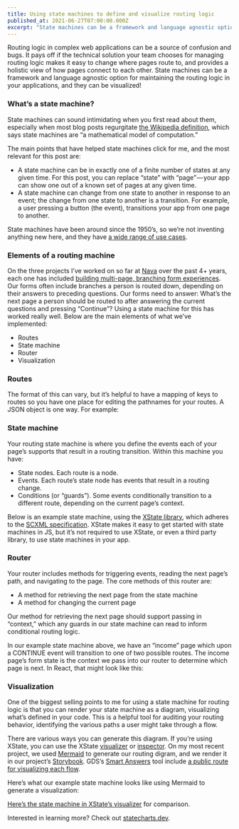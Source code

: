 ```yaml
---
title: Using state machines to define and visualize routing logic
published_at: 2021-06-27T07:00:00.000Z
excerpt: "State machines can be a framework and language agnostic option for defining and visualizing the routing logic in your applications."
---
```


Routing logic in complex web applications can be a source of confusion and bugs. It pays off if the technical solution your team chooses for managing routing logic makes it easy to change where pages route to, and provides a holistic view of how pages connect to each other. State machines can be a framework and language agnostic option for maintaining the routing logic in your applications, and they can be visualized!

### What’s a state machine?

State machines can sound intimidating when you first read about them, especially when most blog posts regurgitate [the Wikipedia definition](https://en.m.wikipedia.org/wiki/Finite-state_machine), which says state machines are “a mathematical model of computation.”

The main points that have helped state machines click for me, and the most relevant for this post are:

- A state machine can be in exactly one of a finite number of states at any given time. For this post, you can replace “state” with “page” — your app can show one out of a known set of pages at any given time.
- A state machine can change from one state to another in response to an event; the change from one state to another is a transition. For example, a user pressing a button (the event), transitions your app from one page to another.

State machines have been around since the 1950’s, so we’re not inventing anything new here, and they have [a wide range of use cases](https://xstate-catalogue.com/).

### Elements of a routing machine

On the three projects I’ve worked on so far at [Nava](https://www.navapbc.com/) over the past 4+ years, each one has included [building multi-page, branching form experiences](https://blog.navapbc.com/structuring-a-complex-eligibility-form-for-healthcare-gov-37d79a5ad6). Our forms often include branches a person is routed down, depending on their answers to preceding questions. Our forms need to answer: What’s the next page a person should be routed to after answering the current questions and pressing “Continue”? Using a state machine for this has worked really well. Below are the main elements of what we’ve implemented:

- Routes
- State machine
- Router
- Visualization

### Routes

The format of this can vary, but it’s helpful to have a mapping of keys to routes so you have one place for editing the pathnames for your routes. A JSON object is one way. For example:

### State machine

Your routing state machine is where you define the events each of your page’s supports that result in a routing transition. Within this machine you have:

- State nodes. Each route is a node.
- Events. Each route’s state node has events that result in a routing change.
- Conditions (or “guards”). Some events conditionally transition to a different route, depending on the current page’s context.

Below is an example state machine, using the [XState library](https://xstate.js.org/docs/), which adheres to the [SCXML specification](https://www.w3.org/TR/scxml/). XState makes it easy to get started with state machines in JS, but it’s not required to use XState, or even a third party library, to use state machines in your app.

### Router

Your router includes methods for triggering events, reading the next page’s path, and navigating to the page. The core methods of this router are:

- A method for retrieving the next page from the state machine
- A method for changing the current page

Our method for retrieving the next page should support passing in “context,” which any guards in our state machine can read to inform conditional routing logic.

In our example state machine above, we have an “income” page which upon a CONTINUE event will transition to one of two possible routes. The income page’s form state is the context we pass into our router to determine which page is next. In React, that might look like this:

### Visualization

One of the biggest selling points to me for using a state machine for routing logic is that you can render your state machine as a diagram, visualizing what’s defined in your code. This is a helpful tool for auditing your routing behavior, identifying the various paths a user might take through a flow.

There are various ways you can generate this diagram. If you’re using XState, you can use the XState [visualizer](https://xstate.js.org/viz/) or [inspector](https://statecharts.io/). On my most recent project, we used [Mermaid](https://mermaid-js.github.io/mermaid/#/flowchart) to generate our routing digram, and we render it in our project’s [Storybook](https://storybook.js.org/). GDS’s [Smart Answers](https://github.com/alphagov/smart-answers) tool include [a public route for visualizing each flow](https://www.gov.uk/business-coronavirus-support-finder/y/visualise).

Here’s what our example state machine looks like using Mermaid to generate a visualization:

[Here’s the state machine in XState’s visualizer](https://xstate.js.org/viz/?gist=0fa11f317c50c86bd5a058253124414e) for comparison.

Interested in learning more? Check out [statecharts.dev](https://statecharts.dev/).
